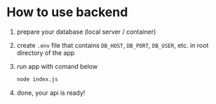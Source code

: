 # How to use backend

1. prepare your database (local server / container)
2. create `.env` file that contains `DB_HOST`, `DB_PORT`, `DB_USER`, etc. in root directory of the app
3. run app with comand below
   
   ```bash
   node index.js
   ```
4. done, your api is ready!
